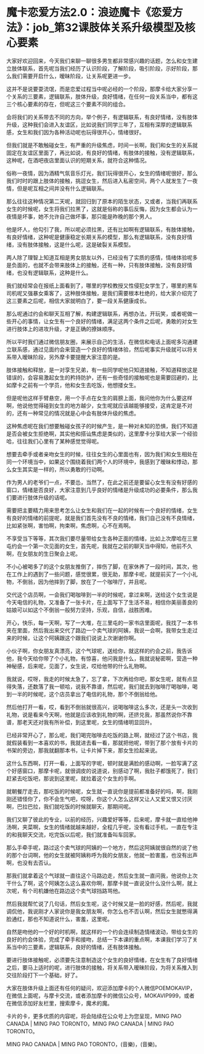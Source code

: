 # 魔卡恋爱方法2.0：浪迹魔卡《恋爱方法》：job_第32课肢体关系升级模型及核心要素

大家好欢迎回来，今天我们来聊一聊很多男生都非常感兴趣的话题，怎么和女生建立肢体联系，首先呢当我们经历了认识阶段，了解阶段，吸引阶段，示好阶段，那么我们需要开启什么，暧昧阶段，让关系呢更进一步。

这并不是说要耍流氓，而是恋爱过程当中呢必经的一个阶段，那摩卡给大家分享一个关系的三要素，逻辑联系，肢体升级，良好情绪，在任何一段关系当中，都有这三个核心要素的存在，但呢这三个要素不同的组合。

会将我们的关系带去不同的方向，举个例子，有逻辑联系，有良好情绪，没有肢体升级，这种我们会进入友谊区，比如说我们同学三年了，互相有深厚的逻辑联系感，女生和我们因为各种活动呢也玩得很开心，情绪很好。

但我们就是不敢触碰女生，有严重的升级焦虑，时间一长啊，我们和女生的关系就固定在友谊区里面了，再比如说，有良好的情绪，有肢体的接触，没有逻辑联系，这种呢，在酒吧夜店里面认识的短期关系，就符合这种情况。

俗称一夜情，因为酒精气氛音乐灯光，我们玩得很开心，女生的情绪呢很好，那么我们时时的跟上肢体的接触，挑逗女生，然后进入私密空间，两个人就发生了一夜情，但是呢互相之间并没有什么逻辑联系。

那么往往这种情况第二天呢，就回归到了原本的陌生状态，又或者，当我们再联系女生的时候呢，女生将我们拉黑了，这就是俗称的事后反悔，因为女生都会认为一夜情是坏事，她不允许自己做坏事，那只能是昨晚的那个男人。

他是坏人，他勾引了我，所以呢必须拉黑，还有比如啊有逻辑联系，有肢体接触，有良好情绪，这种呢是健康稳定长期关系的模型，那么有逻辑联系，没有良好情绪，没有肢体接触，这是什么呢，这是破裂关系模型。

两人除了理智上知道互相是男女朋友以外，已经没有了实质的感情，情绪体验呢多是负面的，也就不会带来肢体上的接触，还有一种，只有肢体接触，没有良好情绪，也没有逻辑联系，这种是什么。

我们就经常会在报纸上面看到了，哪里的学校教授又性侵犯女学生了，哪里的黑车司机呢又强暴女乘客了，这种肢体接触，是我们需要根本杜绝的，给大家介绍完了这三要素之后呢，相信大家就明白了，要一段关系健康成长。

那么呢通过约会和聊天互相了解，构建逻辑联系，再想办法，开玩笑，或者呢做一些开心的事情，让女生有一个良好的情绪，满足这两个条件之后呢，勇敢的对女生进行肢体上的进攻升级，才是正确的撩妹顺序。

所以平时我们通过微信朋友圈，来展示自己的生活，在微信和电话上面呢多沟通建立联系感，通过见面约会来营造一个良好的情绪体验，然后呢事实升级就可以将关系带入暧昧阶段，另外摩卡要提醒大家注意的是。

肢体接触和释放，是一对孪生兄弟，有一些同学呢他只知道接触，不知道释放这是错误的，会容易激起女生的矜持防护，还有一些奇怪的接触呢也是需要回避的，比如摩卡之前有一个学员，他和女生去吃饭，他想搂女生。

但是呢他这样手臂悬空，用一个手点在女生的肩膀上面，我问他你为什么要这样啊，他说他觉得碰到女生的地方越少，女生呢就应该越能够接受，这肯定是不对的，还有一种常见的情况就是心中会有肢体升级的焦虑。

这种焦虑呢在我们想要触碰女孩子的时候产生，是一种对未知的恐惧，我们不知道是否会被女生拒绝啊，其实他和搭讪焦虑是类似的，这里摩卡分享给大家一个经验哈，往往我们心里有了某种感觉觉得呢。

想要去牵手或者亲吻女生的时候，往往女生的心里面也有，因为我们和女生相处在同一个环境当中，如果这个围绕着我们两个人的环境中，我感到了暧昧和悸动，那么女生其实是一样的，所以勇敢的行动啊。

作为男人的老爷们一点，不要怂，当然了，在此之前还是要留心女生有没有好感的窗口，情绪是否良好，大家注意到几乎良好的情绪是升级成功的必要条件，那么我们要进行肢体升级的话呢。

需要把主要精力用来思考怎么让女生和我们在一起的时候有一个良好的情绪，女生有良好的情绪的前提呢，就是我们首先没有不良的情绪，我们自己没有不良情绪，比如紧张啊，害怕啊，拘束啊，焦虑啊，心不在焉啊。

不享受当下等等，其次我们要尽量带给女生各种正面的情绪，比如上次摩哈在三里屯约会一个第一次见面的女生，首先呢，我就在之前的聊天当中得知，他前不久啊，在女朋友的生日聚会上呢。

不小心被喝多了的这个女朋友推倒了，摔伤了脚，在家休养了一段时间，其次，他在工作上的遇到了一些问题，感觉很累，很无助，那摩卡呢，就提前买了一个小礼物，不倒翁，因为他摔到了脚，放在了一个咖啡厅，并且呢。

交代这个店员啊，一会我们喝咖啡到一半的时候呢，拿过来啊，送给这个女生说是今天电信的礼物，又准备了一张卡片，在上面写下了生活不易，相信你美丽善良的姑娘可以如这个不倒翁一般努力坚持，乐观，自信，战胜困难。

开心，快乐，每一天啊，写了一大堆，在三里屯的一家书店里面呢，我找了一本书夹在里面，然后我出来交代了路边一个卖气球的阿姨，我说一会啊，我带女生走过来的时候，让这个阿姨跟这个跟我们说说上次谢谢你啊。

小伙子啊，你女朋友真漂亮，这个气球呢，送给你，就这样的约会之前，我告诉他，我今天给你带了个小礼物，有惊喜，他问我是什么，我就说秘密啊，营造一种神秘感，后来呢，见面了，女生说，哎给他带的什么礼物啊。

我就说，哎呀，我走的时候太急了，忘了拿，下次再给你吧，那女生呢，就有点显得失落，还数落了我一顿哈，说我不靠谱，然后呢，我们就去到咖啡厅喝咖啡，喝到一半的时候呢，这个店员拿出了电信的礼物，那个不倒翁给他。

然后他打开一看，哎，看到不倒翁就很高兴，说喝咖啡这么多次，还是头一次收到礼物，说是看来今天啊，他就是应该收到礼物的啊，还挤兑我，那虽然说你不靠谱，那老天还对我有所补偿，到这里呢，女生的情绪明显回升。

已经非常开心了，那么呢，我们喝完咖啡去吃饭的路上啊，就经过了这个书店，我就假装看到一本喜欢的书，我就进去看一看，那就把他呢，带到了那个放有卡片的书架的旁边，那我就翻那本书，让卡片掉下来，那女生捡起来说。

这什么东西啊，打开一看，上面写的字呢，顿时就是满脸的感动啊，一脸写满了这个好感窗口，那摩卡呢，就很调皮的说道说，别感动了啊，我肚子都饿死了，我们赶紧去吃饭吧，那说到这里呢，就拉着这个女生的手啊。

就朝餐厅走去，那吃饭的时候呢，女生就一直说你是提前都准备好的吗，啊，我刚刚还错怪你了，你不会生气吧，哎呀，你这个人怎么这样又让人又爱又恨又讨厌啊，巴拉巴拉，我们就吃饭的时候就聊天，那期间呢。

我们又聊了彼此的专业，以前的经历，兴趣爱好等等，后来呢，摩卡就一直给他神汤啊，夹菜啊，女生的情绪就越来越好，全程几乎呢，没有看过手机，一直在专注的和我聊天交流，吃完饭以后呢，我们就准备叫车回家。

那么手牵手呢，路过这个卖气球的阿姨的一个地方，然后这阿姨就很自然的说了他的那个台词啊，他的女生就被阿姨称呼为我的女朋友，他就一脸害羞，也没有出声啊，也没有去否认。

那我们就拿着这个气球就一直往这个马路边走，然后女生就一直问我，他说你上次干什么了啊，这个阿姨怎么这么喜欢你啊，那摩卡就一直说没什么没什么啊，就上次呢，有个司机嫌他在路边这个卖气球挡路骂他。

然后我就帮忙说了几句话，然后女生呢，这个时候又是一脸的好感，然后呢，我就调侃他，我说刚才人家说你是我女朋友啊，你怎么也不否认啊，然后女生就憋得满脸通红，那也不知道说什么，害羞，这里呢。

自然是吻他的一个好的时机啊，就这样的一个约会连续制造情绪波动，带给女生的良好的约会体验，完成了牵手和接吻，总结一下本课的重点啊，本课我们学习了关系当中的三要素，逻辑联系，良好的情绪，还有肢体接触。

要进行肢体接触呢，必须要先注意制造这个女生的良好情绪，在女生有了良好情绪之后，要马上适时的呢，进行肢体的接触，将关系带入暧昧阶段，为将关系推入到交往阶段打下一个基础，好了。

大家在肢体升级上面还有任何的疑问，欢迎添加摩卡的个人微信POEMOKAVIP，在微信上面呢，与摩卡交流，或者添加摩卡的微信公众号，MOKAVIP999，或者在微信添加好友栏里，搜索摩卡，魔术的魔。

卡片的卡，更多优质的内容呢，将会陆续在公众号上为您呈现，MING PAO CANADA | MING PAO TORONTO，MING PAO CANADA | MING PAO TORONTO。

MING PAO CANADA | MING PAO TORONTO，(音樂)，(音樂)。